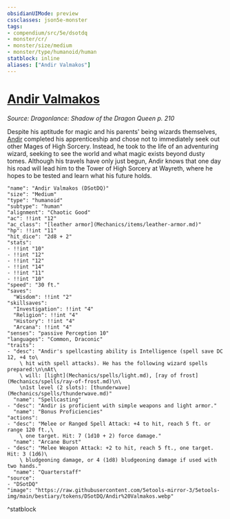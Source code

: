 ```yaml
---
obsidianUIMode: preview
cssclasses: json5e-monster
tags:
- compendium/src/5e/dsotdq
- monster/cr/
- monster/size/medium
- monster/type/humanoid/human
statblock: inline
aliases: ["Andir Valmakos"]
---
```

# [Andir Valmakos](Mechanics\bestiary\npc/andir-valmakos-dsotdq.md)
*Source: Dragonlance: Shadow of the Dragon Queen p. 210*  

Despite his aptitude for magic and his parents' being wizards themselves, [Andir](Mechanics/bestiary/npc/andir-valmakos-dsotdq.md) completed his apprenticeship and chose not to immediately seek out other Mages of High Sorcery. Instead, he took to the life of an adventuring wizard, seeking to see the world and what magic exists beyond dusty tomes. Although his travels have only just begun, Andir knows that one day his road will lead him to the Tower of High Sorcery at Wayreth, where he hopes to be tested and learn what his future holds.

```statblock
"name": "Andir Valmakos (DSotDQ)"
"size": "Medium"
"type": "humanoid"
"subtype": "human"
"alignment": "Chaotic Good"
"ac": !!int "12"
"ac_class": "[leather armor](Mechanics/items/leather-armor.md)"
"hp": !!int "11"
"hit_dice": "2d8 + 2"
"stats":
- !!int "10"
- !!int "12"
- !!int "12"
- !!int "14"
- !!int "11"
- !!int "10"
"speed": "30 ft."
"saves":
  "Wisdom": !!int "2"
"skillsaves":
  "Investigation": !!int "4"
  "Religion": !!int "4"
  "History": !!int "4"
  "Arcana": !!int "4"
"senses": "passive Perception 10"
"languages": "Common, Draconic"
"traits":
- "desc": "Andir's spellcasting ability is Intelligence (spell save DC 12, +4 to\
    \ hit with spell attacks). He has the following wizard spells prepared:\n\nAt\
    \ will: [light](Mechanics/spells/light.md), [ray of frost](Mechanics/spells/ray-of-frost.md)\n\
    \n1st level (2 slots): [thunderwave](Mechanics/spells/thunderwave.md)"
  "name": "Spellcasting"
- "desc": "Andir is proficient with simple weapons and light armor."
  "name": "Bonus Proficiencies"
"actions":
- "desc": "Melee or Ranged Spell Attack: +4 to hit, reach 5 ft. or range 120 ft.,\
    \ one target. Hit: 7 (1d10 + 2) force damage."
  "name": "Arcane Burst"
- "desc": "Melee Weapon Attack: +2 to hit, reach 5 ft., one target. Hit: 3 (1d6)\
    \ bludgeoning damage, or 4 (1d8) bludgeoning damage if used with two hands."
  "name": "Quarterstaff"
"source":
- "DSotDQ"
"image": "https://raw.githubusercontent.com/5etools-mirror-3/5etools-img/main/bestiary/tokens/DSotDQ/Andir%20Valmakos.webp"
```
^statblock